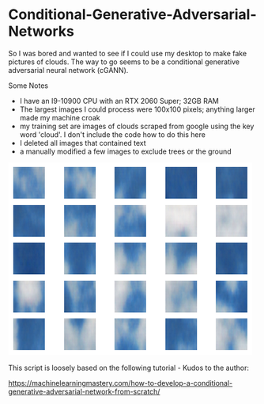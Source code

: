# Conditional-Generative-Adversarial-Networks
So I was bored and wanted to see if I could use my desktop to make fake pictures of clouds. The way to go seems to be a conditional generative adversarial neural network (cGANN).

Some Notes

- I have an I9-10900 CPU with an RTX 2060 Super; 32GB RAM
- The largest images I could process were 100x100 pixels; anything larger made my machine croak
- my training set are images of clouds scraped from google using the key word 'cloud'. I don't include the code how to do this here
- I deleted all images that contained text
- a manually modified a few images to exclude trees or the ground

![clouds](https://github.com/bwawrik/Conditional-Generative-Adversarial-Networks/blob/main/clouds_epoch100.png)

This script is loosely based on the following tutorial - Kudos to the author:

https://machinelearningmastery.com/how-to-develop-a-conditional-generative-adversarial-network-from-scratch/
